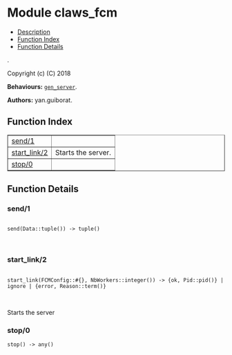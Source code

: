 

# Module claws_fcm #
* [Description](#description)
* [Function Index](#index)
* [Function Details](#functions)

.

Copyright (c) (C) 2018

__Behaviours:__ [`gen_server`](gen_server.md).

__Authors:__ yan.guiborat.

<a name="index"></a>

## Function Index ##


<table width="100%" border="1" cellspacing="0" cellpadding="2" summary="function index"><tr><td valign="top"><a href="#send-1">send/1</a></td><td></td></tr><tr><td valign="top"><a href="#start_link-2">start_link/2</a></td><td>
Starts the server.</td></tr><tr><td valign="top"><a href="#stop-0">stop/0</a></td><td></td></tr></table>


<a name="functions"></a>

## Function Details ##

<a name="send-1"></a>

### send/1 ###

<pre><code>
send(Data::tuple()) -&gt; tuple()
</code></pre>
<br />

<a name="start_link-2"></a>

### start_link/2 ###

<pre><code>
start_link(FCMConfig::#{}, NbWorkers::integer()) -&gt; {ok, Pid::pid()} | ignore | {error, Reason::term()}
</code></pre>
<br />

Starts the server

<a name="stop-0"></a>

### stop/0 ###

`stop() -> any()`


